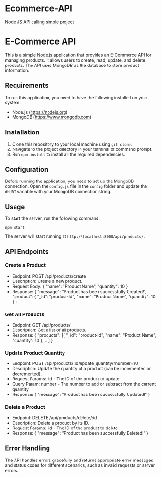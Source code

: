 # Ecommerce-API

Node JS API calling simple project

# E-Commerce API

This is a simple Node.js application that provides an E-Commerce API for managing products. It allows users to create, read, update, and delete products. The API uses MongoDB as the database to store product information.

## Requirements

To run this application, you need to have the following installed on your system:

- Node.js (https://nodejs.org)
- MongoDB (https://www.mongodb.com)

## Installation

1. Clone this repository to your local machine using `git clone`.
2. Navigate to the project directory in your terminal or command prompt.
3. Run `npm install` to install all the required dependencies.

## Configuration

Before running the application, you need to set up the MongoDB connection. Open the `config.js` file in the `config` folder and update the `dbURI` variable with your MongoDB connection string.

## Usage

To start the server, run the following command:

```
npm start
```

The server will start running at `http://localhost:8000/api/products/`.

## API Endpoints

### Create a Product

- Endpoint: POST /api/products/create
- Description: Create a new product.
- Request Body: { "name": "Product Name", "quantity": 10 }
- Response: { "message": "Product has been successfully Created!", "product": { "\_id": "product-id", "name": "Product Name", "quantity": 10 } }

### Get All Products

- Endpoint: GET /api/products/
- Description: Get a list of all products.
- Response: { "products": [{ "_id": "product-id", "name": "Product Name", "quantity": 10 }, ...] }

### Update Product Quantity

- Endpoint: POST /api/products/:id/update_quantity/?number=10
- Description: Update the quantity of a product (can be incremented or decremented).
- Request Params: :id - The ID of the product to update
- Query Param: number - The number to add or subtract from the current quantity
- Response: { "message": "Product has been successfully Updated!" }

### Delete a Product

- Endpoint: DELETE /api/products/delete/:id
- Description: Delete a product by its ID.
- Request Params: :id - The ID of the product to delete
- Response: { "message": "Product has been successfully Deleted!" }

## Error Handling

The API handles errors gracefully and returns appropriate error messages and status codes for different scenarios, such as invalid requests or server errors.

